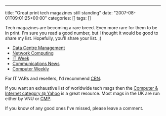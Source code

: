 ---
title: "Great print tech magazines still standing"
date: "2007-08-01T09:01:25+00:00"
categories: []
tags: []

Tech magazines are becoming a rare breed. Even more rare for them to be in print. I'm sure you read a good number, but I thought it would be good to share my list. Hopefully, you'll share your list. ;)
<ul>
	<li><a href="http://www.datacentremanagement.com/">Data Centre Management</a></li>
	<li><a href="http://www.networkcomputing.co.uk/">Network Computing</a></li>
	<li><a href="http://www.networkcomputing.co.uk/">IT Week</a></li>
	<li><a href="http://www.comnews.com/">Communications News</a></li>
	<li><a href="http://www.computerweekly.com/">Computer Weekly</a></li>
</ul>
For IT VARs and resellers, I'd recommend <a href="http://www.channelweb.co.uk/">CRN</a>.

If you want an exhaustive list of worldwide tech mags then the <a href="http://web.archive.org/web/20141122201525/https://dir.yahoo.com/computers_and_internet/news_and_media/magazines/">Computer & Internet category @ Yahoo</a> is a great resource. Most mags in the UK are run either by VNU or <a href="http://www.cmp.com/">CMP</a>.

If you know of any good ones I've missed, please leave a comment.

